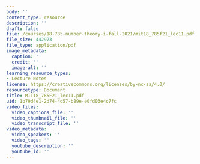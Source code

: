 ```yaml
---
body: ''
content_type: resource
description: ''
draft: false
file: /courses/18-785-number-theory-i-fall-2021/mit18_785f21_lec11.pdf
file_size: 442973
file_type: application/pdf
image_metadata:
  caption: ''
  credit: ''
  image-alt: ''
learning_resource_types:
- Lecture Notes
license: https://creativecommons.org/licenses/by-nc-sa/4.0/
resourcetype: Document
title: MIT18_785F21_lec11.pdf
uid: 1b79d4e1-2d74-4d57-b89e-e0fd03e4c7fc
video_files:
  video_captions_file: ''
  video_thumbnail_file: ''
  video_transcript_file: ''
video_metadata:
  video_speakers: ''
  video_tags: ''
  youtube_description: ''
  youtube_id: ''
---
```

